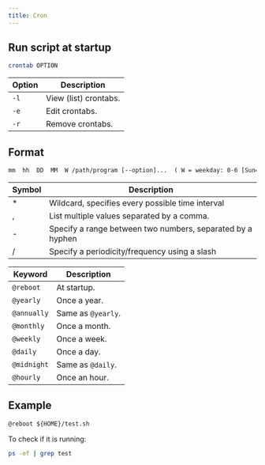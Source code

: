 ```yaml
---
title: Cron
---
```


## Run script at startup

```bash
crontab OPTION
```

| Option | Description |
| --- | --- |
| `-l` | View (list) crontabs. |
| `-e` | Edit crontabs. |
| `-r` | Remove crontabs. |

## Format

```txt
mm  hh  DD  MM  W /path/program [--option]...  ( W = weekday: 0-6 [Sun=0] )
```

| Symbol | Description |
| --- | --- |
| * | Wildcard, specifies every possible time interval |
| , | List multiple values separated by a comma. |
| - | Specify a range between two numbers, separated by a hyphen |
| / | Specify a periodicity/frequency using a slash |

| Keyword | Description |
| --- | --- |
| `@reboot` | At startup. |
| `@yearly` | Once a year. |
| `@annually` | Same as `@yearly`. |
| `@monthly` | Once a month. |
| `@weekly` | Once a week. |
| `@daily` | Once a day. |
| `@midnight` | Same as `@daily`. |
| `@hourly` | Once an hour. |

## Example

```txt
@reboot ${HOME}/test.sh
```

To check if it is running:

```bash
ps -ef | grep test
```
